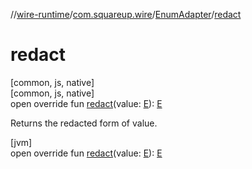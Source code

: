 //[wire-runtime](../../../index.md)/[com.squareup.wire](../index.md)/[EnumAdapter](index.md)/[redact](redact.md)

# redact

[common, js, native]\
[common, js, native]\
open override fun [redact](redact.md)(value: [E](index.md)): [E](index.md)

Returns the redacted form of value.

[jvm]\
open override fun [redact](redact.md)(value: [E](index.md)): [E](index.md)

